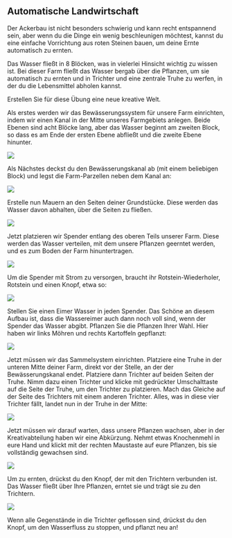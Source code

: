 ## Automatische Landwirtschaft

Der Ackerbau ist nicht besonders schwierig und kann recht entspannend sein, aber wenn du die Dinge ein wenig beschleunigen möchtest, kannst du eine einfache Vorrichtung aus roten Steinen bauen, um deine Ernte automatisch zu ernten.

Das Wasser fließt in 8 Blöcken, was in vielerlei Hinsicht wichtig zu wissen ist. Bei dieser Farm fließt das Wasser bergab über die Pflanzen, um sie automatisch zu ernten und in Trichter und eine zentrale Truhe zu werfen, in der du die Lebensmittel abholen kannst.

Erstellen Sie für diese Übung eine neue kreative Welt.

Als erstes werden wir das Bewässerungssystem für unsere Farm einrichten, indem wir einen Kanal in der Mitte unseres Farmgebiets anlegen. Beide Ebenen sind acht Blöcke lang, aber das Wasser beginnt am zweiten Block, so dass es am Ende der ersten Ebene abfließt und die zweite Ebene hinunter.

![](images/section_2/autofarm_1.png)

Als Nächstes deckst du den Bewässerungskanal ab (mit einem beliebigen Block) und legst die Farm-Parzellen neben dem Kanal an:

![](images/section_2/autofarm_2.png)

Erstelle nun Mauern an den Seiten deiner Grundstücke. Diese werden das Wasser davon abhalten, über die Seiten zu fließen.

![](images/section_2/autofarm_3.png)

Jetzt platzieren wir Spender entlang des oberen Teils unserer Farm. Diese werden das Wasser verteilen, mit dem unsere Pflanzen geerntet werden, und es zum Boden der Farm hinuntertragen.

![](images/section_2/autofarm_4.png)

Um die Spender mit Strom zu versorgen, braucht ihr Rotstein-Wiederholer, Rotstein und einen Knopf, etwa so:

![](images/section_2/autofarm_5.png)

Stellen Sie einen Eimer Wasser in jeden Spender. Das Schöne an diesem Aufbau ist, dass die Wassereimer auch dann noch voll sind, wenn der Spender das Wasser abgibt. Pflanzen Sie die Pflanzen Ihrer Wahl. Hier haben wir links Möhren und rechts Kartoffeln gepflanzt:

![](images/section_2/autofarm_7.png)

Jetzt müssen wir das Sammelsystem einrichten. Platziere eine Truhe in der unteren Mitte deiner Farm, direkt vor der Stelle, an der der Bewässerungskanal endet. Platziere dann Trichter auf beiden Seiten der Truhe. Nimm dazu einen Trichter und klicke mit gedrückter Umschalttaste auf die Seite der Truhe, um den Trichter zu platzieren. Mach das Gleiche auf der Seite des Trichters mit einem anderen Trichter. Alles, was in diese vier Trichter fällt, landet nun in der Truhe in der Mitte:

![](images/section_2/autofarm_8.png)

Jetzt müssen wir darauf warten, dass unsere Pflanzen wachsen, aber in der Kreativabteilung haben wir eine Abkürzung. Nehmt etwas Knochenmehl in eure Hand und klickt mit der rechten Maustaste auf eure Pflanzen, bis sie vollständig gewachsen sind.

![](images/section_2/autofarm_9.png)

Um zu ernten, drückst du den Knopf, der mit den Trichtern verbunden ist. Das Wasser fließt über Ihre Pflanzen, erntet sie und trägt sie zu den Trichtern.

![](images/section_2/autofarm_11.png)

Wenn alle Gegenstände in die Trichter geflossen sind, drückst du den Knopf, um den Wasserfluss zu stoppen, und pflanzt neu an!
